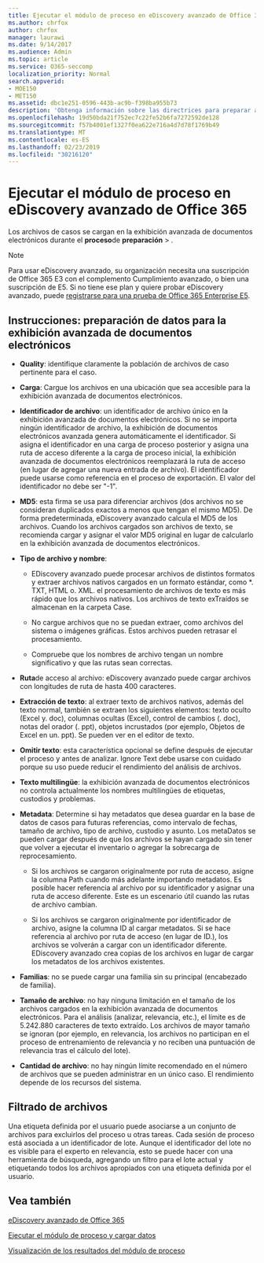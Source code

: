 ```yaml
---
title: Ejecutar el módulo de proceso en eDiscovery avanzado de Office 365
ms.author: chrfox
author: chrfox
manager: laurawi
ms.date: 9/14/2017
ms.audience: Admin
ms.topic: article
ms.service: O365-seccomp
localization_priority: Normal
search.appverid:
- MOE150
- MET150
ms.assetid: dbc1e251-0596-443b-ac9b-f398ba955b73
description: 'Obtenga información sobre las directrices para preparar archivos de casos de Office 365 datos para analizar con Office 365 Advanced eDiscovery.  '
ms.openlocfilehash: 19d50bda21f752ec7c22fe52b6fa7272592de128
ms.sourcegitcommit: f57b4001ef1327f0ea622e716a4d7d78f1769b49
ms.translationtype: MT
ms.contentlocale: es-ES
ms.lasthandoff: 02/23/2019
ms.locfileid: "30216120"
---
```

# <a name="run-the-process-module-in-office-365-advanced-ediscovery"></a>Ejecutar el módulo de proceso en eDiscovery avanzado de Office 365

Los archivos de casos se cargan en la exhibición avanzada de documentos electrónicos durante el **proceso**de **preparación** \> . 
  
> [!NOTE]
> Para usar eDiscovery avanzado, su organización necesita una suscripción de Office 365 E3 con el complemento Cumplimiento avanzado, o bien una suscripción de E5. Si no tiene ese plan y quiere probar eDiscovery avanzado, puede [registrarse para una prueba de Office 365 Enterprise E5](https://go.microsoft.com/fwlink/p/?LinkID=698279). 
  
## <a name="guidelines-preparing-data-for-advanced-ediscovery"></a>Instrucciones: preparación de datos para la exhibición avanzada de documentos electrónicos

- **Quality**: identifique claramente la población de archivos de caso pertinente para el caso.
    
- **Carga**: Cargue los archivos en una ubicación que sea accesible para la exhibición avanzada de documentos electrónicos.
    
- **Identificador de archivo**: un identificador de archivo único en la exhibición avanzada de documentos electrónicos. Si no se importa ningún identificador de archivo, la exhibición de documentos electrónicos avanzada genera automáticamente el identificador. Si asigna el identificador en una carga de proceso posterior y asigna una ruta de acceso diferente a la carga de proceso inicial, la exhibición avanzada de documentos electrónicos reemplazará la ruta de acceso (en lugar de agregar una nueva entrada de archivo). El identificador puede usarse como referencia en el proceso de exportación. El valor del identificador no debe ser "-1".
    
- **MD5**: esta firma se usa para diferenciar archivos (dos archivos no se consideran duplicados exactos a menos que tengan el mismo MD5). De forma predeterminada, eDiscovery avanzado calcula el MD5 de los archivos. Cuando los archivos cargados son archivos de texto, se recomienda cargar y asignar el valor MD5 original en lugar de calcularlo en la exhibición avanzada de documentos electrónicos.
    
- **Tipo de archivo y nombre**:
    
  - EDiscovery avanzado puede procesar archivos de distintos formatos y extraer archivos nativos cargados en un formato estándar, como \*. TXT, HTML o. XML. el procesamiento de archivos de texto es más rápido que los archivos nativos. Los archivos de texto exTraídos se almacenan en la carpeta Case.
    
  - No cargue archivos que no se puedan extraer, como archivos del sistema o imágenes gráficas. Estos archivos pueden retrasar el procesamiento.
    
  - Compruebe que los nombres de archivo tengan un nombre significativo y que las rutas sean correctas.
    
- **Ruta**de acceso al archivo: eDiscovery avanzado puede cargar archivos con longitudes de ruta de hasta 400 caracteres.
    
- **Extracción de texto**: al extraer texto de archivos nativos, además del texto normal, también se extraen los siguientes elementos: texto oculto (Excel y. doc), columnas ocultas (Excel), control de cambios (. doc), notas del orador (. ppt), objetos incrustados (por ejemplo, Objetos de Excel en un. ppt). Se pueden ver en el editor de texto.
    
- **Omitir texto**: esta característica opcional se define después de ejecutar el proceso y antes de analizar. Ignore Text debe usarse con cuidado porque su uso puede reducir el rendimiento del análisis de archivos.
    
- **Texto multilingüe**: la exhibición avanzada de documentos electrónicos no controla actualmente los nombres multilingües de etiquetas, custodios y problemas.
    
- **Metadata**: Determine si hay metadatos que desea guardar en la base de datos de casos para futuras referencias, como intervalo de fechas, tamaño de archivo, tipo de archivo, custodio y asunto. Los metaDatos se pueden cargar después de que los archivos se hayan cargado sin tener que volver a ejecutar el inventario o agregar la sobrecarga de reprocesamiento. 
    
  - Si los archivos se cargaron originalmente por ruta de acceso, asigne la columna Path cuando más adelante importando metadatos. Es posible hacer referencia al archivo por su identificador y asignar una ruta de acceso diferente. Este es un escenario útil cuando las rutas de archivo cambian.
    
  - Si los archivos se cargaron originalmente por identificador de archivo, asigne la columna ID al cargar metadatos. Si se hace referencia al archivo por ruta de acceso (en lugar de ID.), los archivos se volverán a cargar con un identificador diferente. EDiscovery avanzado crea copias de los archivos en lugar de cargar los metadatos de los archivos existentes.
    
- **Familias**: no se puede cargar una familia sin su principal (encabezado de familia). 
    
- **Tamaño de archivo**: no hay ninguna limitación en el tamaño de los archivos cargados en la exhibición avanzada de documentos electrónicos. Para el análisis (analizar, relevancia, etc.), el límite es de 5.242.880 caracteres de texto extraído. Los archivos de mayor tamaño se ignoran (por ejemplo, en relevancia, los archivos no participan en el proceso de entrenamiento de relevancia y no reciben una puntuación de relevancia tras el cálculo del lote).
    
- **Cantidad de archivo**: no hay ningún límite recomendado en el número de archivos que se pueden administrar en un único caso. El rendimiento depende de los recursos del sistema. 
    
## <a name="filtering-files"></a>Filtrado de archivos

Una etiqueta definida por el usuario puede asociarse a un conjunto de archivos para excluirlos del proceso u otras tareas. Cada sesión de proceso está asociada a un identificador de lote. Aunque el identificador del lote no es visible para el experto en relevancia, esto se puede hacer con una herramienta de búsqueda, agregando un filtro para el lote actual y etiquetando todos los archivos apropiados con una etiqueta definida por el usuario. 
  
## <a name="see-also"></a>Vea también

[eDiscovery avanzado de Office 365](office-365-advanced-ediscovery.md)
  
[Ejecutar el módulo de proceso y cargar datos](run-the-process-module-and-load-data-in-advanced-ediscovery.md)
  
[Visualización de los resultados del módulo de proceso](view-process-module-results-in-advanced-ediscovery.md)

